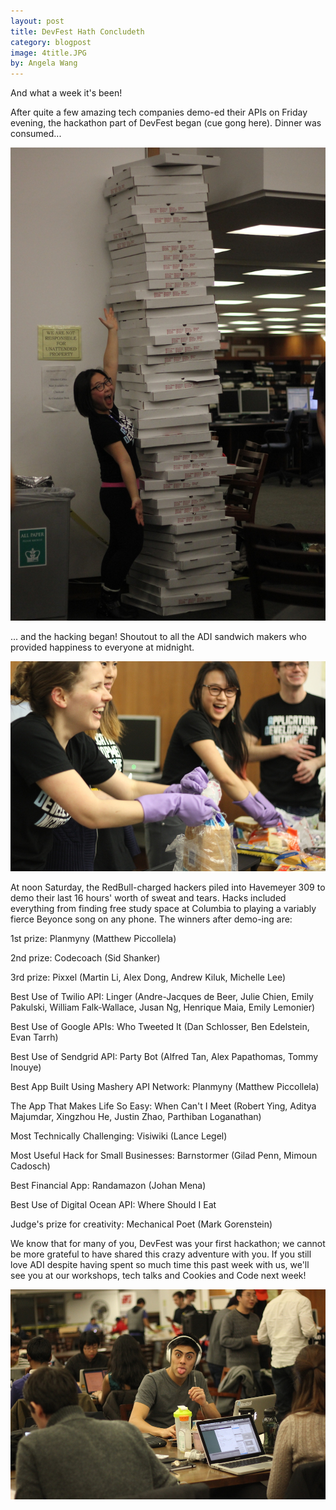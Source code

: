 ```yaml
---
layout: post
title: DevFest Hath Concludeth
category: blogpost
image: 4title.JPG
by: Angela Wang
---
```

And what a week it's been! 

After quite a few amazing tech companies demo-ed their APIs on Friday evening, the hackathon part of DevFest began (cue gong here). Dinner was consumed...

![leaning tower of pizza](/img/4janepizza.JPG)

... and the hacking began! Shoutout to all the ADI sandwich makers who provided happiness to everyone at midnight. 

![sandwiches being made](/img/4sandwiches.JPG)

At noon Saturday, the RedBull-charged hackers piled into Havemeyer 309 to demo their last 16 hours' worth of sweat and tears. Hacks included everything from finding free study space at Columbia to playing a variably fierce Beyonce song on any phone. The winners after demo-ing are:

1st prize: Planmyny (Matthew Piccollela)

2nd prize: Codecoach (Sid Shanker)

3rd prize: Pixxel (Martin Li, Alex Dong, Andrew Kiluk, Michelle Lee)

Best Use of Twilio API: Linger (Andre-Jacques de Beer, Julie Chien, Emily Pakulski, William Falk-Wallace, Jusan Ng, Henrique Maia, Emily Lemonier)

Best Use of Google APIs: Who Tweeted It (Dan Schlosser, Ben Edelstein, Evan Tarrh)

Best Use of Sendgrid API: Party Bot (Alfred Tan, Alex Papathomas, Tommy Inouye)

Best App Built Using Mashery API Network: Planmyny (Matthew Piccollela)

The App That Makes Life So Easy: When Can't I Meet (Robert Ying, Aditya Majumdar, Xingzhou He, Justin Zhao, Parthiban Loganathan)

Most Technically Challenging: Visiwiki (Lance Legel)

Most Useful Hack for Small Businesses: Barnstormer (Gilad Penn, Mimoun Cadosch)

Best Financial App: Randamazon (Johan Mena)

Best Use of Digital Ocean API: Where Should I Eat

Judge's prize for creativity: Mechanical Poet (Mark Gorenstein)

We know that for many of you, DevFest was your first hackathon; we cannot be more grateful to have shared this crazy adventure with you. If you still love ADI despite having spent so much time this past week with us, we'll see you at our workshops, tech talks and Cookies and Code next week!

![devfester](/img/4devfester.JPG)



